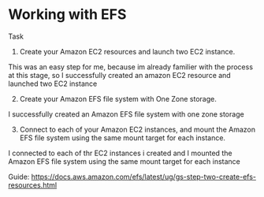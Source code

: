 # Working with EFS

Task

1. Create your Amazon EC2 resources and launch two EC2 instance. 

This was an easy step for me, because im already familier with the process at this stage, so I successfully created an amazon EC2 resource and launched two EC2 instance

2. Create your Amazon EFS file system with One Zone storage.

I successfully created an Amazon EFS file system with one zone storage

3. Connect to each of your Amazon EC2 instances, and mount the Amazon EFS file system using the same mount target for each instance.

I connected to each of thr EC2 instances i created and I mounted the Amazon EFS file system using the same mount target for each instance



Guide:
https://docs.aws.amazon.com/efs/latest/ug/gs-step-two-create-efs-resources.html

